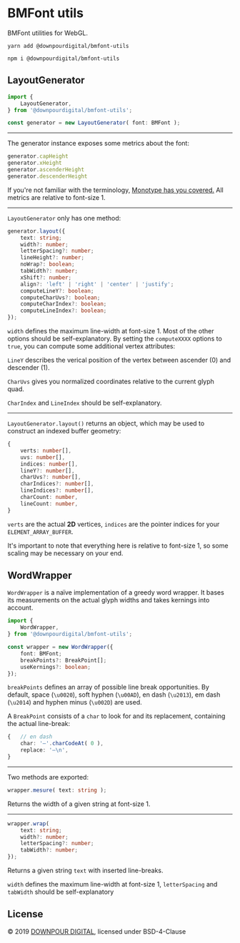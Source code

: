 # BMFont utils
BMFont utilities for WebGL.

```
yarn add @downpourdigital/bmfont-utils
```
```
npm i @downpourdigital/bmfont-utils
```

## LayoutGenerator
```typescript
import {
	LayoutGenerator,
} from '@downpourdigital/bmfont-utils';

const generator = new LayoutGenerator( font: BMFont );
```
---
The generator instance exposes some metrics about the font:

```typescript
generator.capHeight
generator.xHeight
generator.ascenderHeight
generator.descenderHeight

```
If you're not familiar with the terminology, [Monotype has you covered.](https://www.fontshop.com/glossary) All metrics are relative to font-size 1.

---

`LayoutGenerator` only has one method:

```typescript
generator.layout({
	text: string;
	width?: number;
	letterSpacing?: number;
	lineHeight?: number;
	noWrap?: boolean;
	tabWidth?: number;
	xShift?: number;
	align?: 'left' | 'right' | 'center' | 'justify';
	computeLineY?: boolean;
	computeCharUvs?: boolean;
	computeCharIndex?: boolean;
	computeLineIndex?: boolean;
});
```
`width` defines the maximum line-width at font-size 1. Most of the other options should be self-explanatory. By setting the `computeXXXX` options to `true`, you can compute some additional vertex attributes:

`LineY` describes the verical position of the vertex between ascender (0) and descender (1).

`CharUvs` gives you normalized coordinates relative to the current glyph quad.

`CharIndex` and `LineIndex` should be self-explanatory.

---

`LayoutGenerator.layout()` returns an object, which may be used to construct an indexed buffer geometry:

```typescript
{
	verts: number[],
	uvs: number[],
	indices: number[],
	lineY?: number[],
	charUvs?: number[],
	charIndices?: number[],
	lineIndices?: number[],
	charCount: number,
	lineCount: number,
}
```
`verts` are the actual **2D** vertices, `indices` are the pointer indices for your `ELEMENT_ARRAY_BUFFER`.

It's important to note that everything here is relative to font-size 1, so some scaling may be necessary on your end.


## WordWrapper
`WordWrapper` is a naïve implementation of a greedy word wrapper. It bases its measurements on the actual glyph widths and takes kernings into account.

```typescript
import {
	WordWrapper,
} from '@downpourdigital/bmfont-utils';

const wrapper = new WordWrapper({
	font: BMFont;
	breakPoints?: BreakPoint[];
	useKernings?: boolean;
});
```
`breakPoints` defines an array of possible line break opportunities. By default, space (`\u0020`), soft hyphen (`\u00AD`), en dash (`\u2013`), em dash (`\u2014`) and hyphen minus (`\u002D`) are used.

A `BreakPoint` consists of a `char` to look for and its replacement, containing the actual line-break:

```typescript
{	// en dash
	char: '–'.charCodeAt( 0 ),
	replace: '–\n',
}
```
---
Two methods are exported:

```typescript
wrapper.mesure( text: string );
```
Returns the width of a given string at font-size 1.

---

```typescript
wrapper.wrap(
	text: string;
	width?: number;
	letterSpacing?: number;
	tabWidth?: number;
});
```
Returns a given string `text` with inserted line-breaks.

`width` defines the maximum line-width at font-size 1, `letterSpacing` and `tabWidth` should be self-explanatory


## License
© 2019 [DOWNPOUR DIGITAL](https://downpour.digital), licensed under BSD-4-Clause